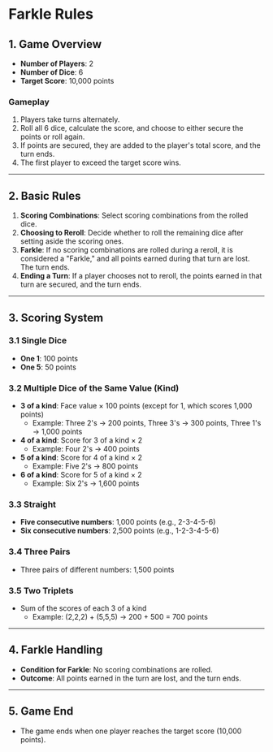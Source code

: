 # Farkle Rules

## 1. Game Overview

- **Number of Players**: 2
- **Number of Dice**: 6
- **Target Score**: 10,000 points

### Gameplay

1. Players take turns alternately.
2. Roll all 6 dice, calculate the score, and choose to either secure the points or roll again.
3. If points are secured, they are added to the player's total score, and the turn ends.
4. The first player to exceed the target score wins.

---

## 2. Basic Rules

1. **Scoring Combinations**: Select scoring combinations from the rolled dice.
2. **Choosing to Reroll**: Decide whether to roll the remaining dice after setting aside the scoring ones.
3. **Farkle**: If no scoring combinations are rolled during a reroll, it is considered a "Farkle," and all points earned during that turn are lost. The turn ends.
4. **Ending a Turn**: If a player chooses not to reroll, the points earned in that turn are secured, and the turn ends.

---

## 3. Scoring System

### 3.1 Single Dice

- **One 1**: 100 points
- **One 5**: 50 points

### 3.2 Multiple Dice of the Same Value (Kind)

- **3 of a kind**: Face value × 100 points (except for 1, which scores 1,000 points)
    - Example: Three 2's → 200 points, Three 3's → 300 points, Three 1's → 1,000 points
- **4 of a kind**: Score for 3 of a kind × 2
    - Example: Four 2's → 400 points
- **5 of a kind**: Score for 4 of a kind × 2
    - Example: Five 2's → 800 points
- **6 of a kind**: Score for 5 of a kind × 2
    - Example: Six 2's → 1,600 points

### 3.3 Straight

- **Five consecutive numbers**: 1,000 points (e.g., 2-3-4-5-6)
- **Six consecutive numbers**: 2,500 points (e.g., 1-2-3-4-5-6)

### 3.4 Three Pairs

- Three pairs of different numbers: 1,500 points

### 3.5 Two Triplets

- Sum of the scores of each 3 of a kind
    - Example: (2,2,2) + (5,5,5) → 200 + 500 = 700 points

---

## 4. Farkle Handling

- **Condition for Farkle**: No scoring combinations are rolled.
- **Outcome**: All points earned in the turn are lost, and the turn ends.

---

## 5. Game End

- The game ends when one player reaches the target score (10,000 points).